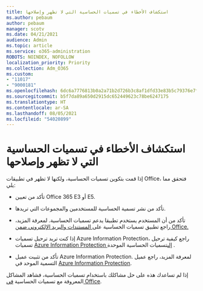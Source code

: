 ```yaml
---
title: استكشاف الأخطاء في تسميات الحساسية التي لا تظهر وإصلاحها
ms.author: pebaum
author: pebaum
manager: scotv
ms.date: 04/21/2021
audience: Admin
ms.topic: article
ms.service: o365-administration
ROBOTS: NOINDEX, NOFOLLOW
localization_priority: Priority
ms.collection: Adm_O365
ms.custom:
- "11017"
- "9000181"
ms.openlocfilehash: 6dc6a7776813b0a2a71b2d726b3c8af1dfd33e83b5c79376e7fbcfcc2a6ea0a8
ms.sourcegitcommit: b5f7da89a650d2915dc652449623c78be6247175
ms.translationtype: HT
ms.contentlocale: ar-SA
ms.lasthandoff: 08/05/2021
ms.locfileid: "54020899"
---
```

# <a name="troubleshoot-sensitivity-labels-not-appearing"></a>استكشاف الأخطاء في تسميات الحساسية التي لا تظهر وإصلاحها

إذا قمت بتكوين تسميات الحساسية، ولكنها لا تظهر في تطبيقات Office، فتحقق مما يلي:

- تأكد من تعيين Office 365 E3 أو E5.

- تأكد من نشر تسمية الحساسية للمستخدمين والمجموعات التي تريدها.

- تأكد من أن المستخدم يستخدم تطبيقا يدعم تسميات الحساسية. لمعرفة المزيد، راجع تطبيق تسميات الحساسية على[ المستندات والبريد الإلكتروني ضمن Office.](https://go.microsoft.com/fwlink/?linkid=2106446)

- إذا كنت تريد ترحيل تسميات Azure Information Protection، راجع كيفية ترحيل تسميات [Azure Information Protection إلى](https://go.microsoft.com/fwlink/?linkid=2106056)تسميات الحساسية الموحدة .

- تأكد من تثبيت عميل Azure Information Protection. لمعرفة المزيد، راجع عميل التسمية الموحد في [Azure Information Protection](https://go.microsoft.com/fwlink/?linkid=2106374).

إذا لم تساعدك هذه على حل مشاكلك باستخدام تسميات الحساسية، فشاهد المشاكل المعروفة مع تسميات الحساسية [في Office](https://go.microsoft.com/fwlink/?linkid=2106447).